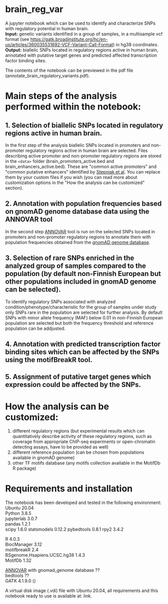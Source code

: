 # brain_reg_var
A jupyter notebook which can be used to identify and characterize SNPs with regulatory potential in human brain.  
**Input:** genetic variants identified in a group of samples, in a multisample vcf format (see https://gatk.broadinstitute.org/hc/en-us/articles/360035531692-VCF-Variant-Call-Format) in hg38 coordinates.  
**Output:** biallelic SNPs located in regulatory regions active in human brain, annotated with putative target genes and predicted affected transcription factor binding sites.  

The contents of the notebook can be previewed in the pdf file (annotate_brain_regulatory_variants.pdf).
 
# Main steps of the analysis performed within the notebook:
## 1. Selection of biallelic SNPs located in regulatory regions active in human brain.
In the first step of the analysis biallelic SNPs located in promoters and non-promoter regulatory regions active in human brain are selected. Files describing active promoter and non-promoter regulatory regions are stored in the `<data>` folder (brain_promoters_active.bed and brain_enhancers_active.bed). These are "common active promoters" and "common putative enhancers" identified by [Stepniak et al](https://www.biorxiv.org/content/10.1101/867861v2). You can replace them by your custom files if you wish (you can read more about customization options in the "How the analysis can be customized" section).
## 2. Annotation with population frequencies based on gnomAD genome database data using the ANNOVAR tool  
In the second step [ANNOVAR](https://annovar.openbioinformatics.org/en/latest/) tool is run on the selected SNPs located in promoters and non-promoter regulatory regions to annotate them with population frequencies obtained from the [gnomAD genome database](https://gnomad.broadinstitute.org/). 
## 3. Selection of rare SNPs enriched in the analyzed group of samples compared to the population (by default non-Finnish European but other populations included in gnomAD genome can be selected).
To identify regulatory SNPs associated with analyzed condition/phenotype/characteristic for the group of samples under study only SNPs rare in the population are selected for further analysis. By default SNPs with minor allele frequency (MAF) below 0.01 in non-Finnish European population are selected but both the frequency threshold and reference population can be addjusted.
## 4. Annotation with predicted transcription factor binding sites which can be affected by the SNPs using the motifBreakR tool.  
## 5. Assignment of putative target genes which expression could be affected by the SNPs. 

# How the analysis can be customized:
1. different regulatory regions (but experimental results which can quantitatively describe activity of these regulatory regions, such as coverage from appropriate ChIP-seq experiments or open-chromatin detecting assays, have to be provided as well)
2. different reference population (can be chosen from populations available in gnomAD genome)
3. other TF motifs database (any motifs collection available in the MotifDb R package)

# Requirements and installation
The notebook has been developed and tested in the following environment:
Ubuntu 20.04  
Python 3.8.5  
jupyterlab 3.0.7  
pandas 1.2.1  
scipy 1.6.0 
statsmodels 0.12.2 
pybedtools 0.8.1 
rpy2 3.4.2  
  
R 4.0.3  
BiocManager 3.12  
motifbreakR  2.4  
BSgenome.Hsapiens.UCSC.hg38 1.4.3  
MotifDb 1.32  

[ANNOVAR](https://annovar.openbioinformatics.org/en/latest/user-guide/download/) with gnomad_genome database  ??  
bedtools  ??  
GATK 4.1.9.0 ()  




A virtual disk image (.vdi) file with Ubuntu 20.04, all requirements and this notebook ready to use is available at: link.


